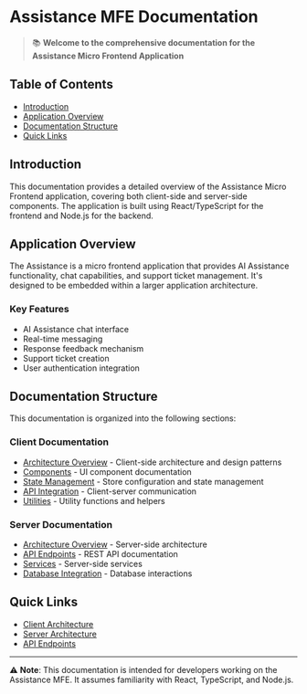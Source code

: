 #  Assistance MFE Documentation

> 📚 **Welcome to the comprehensive documentation for the  Assistance Micro Frontend Application**

## Table of Contents

- [Introduction](#introduction)
- [Application Overview](#application-overview)
- [Documentation Structure](#documentation-structure)
- [Quick Links](#quick-links)

## Introduction

This documentation provides a detailed overview of the  Assistance Micro Frontend application, covering both client-side and server-side components. The application is built using React/TypeScript for the frontend and Node.js for the backend.

## Application Overview

The  Assistance is a micro frontend application that provides AI Assistance functionality, chat capabilities, and support ticket management. It's designed to be embedded within a larger application architecture.

### Key Features

- AI Assistance chat interface
- Real-time messaging
- Response feedback mechanism
- Support ticket creation
- User authentication integration

## Documentation Structure

This documentation is organized into the following sections:

### Client Documentation

- [Architecture Overview](./client/architecture.md) - Client-side architecture and design patterns
- [Components](./client/components.md) - UI component documentation
- [State Management](./client/state-management.md) - Store configuration and state management
- [API Integration](./client/api-integration.md) - Client-server communication
- [Utilities](./client/utils.md) - Utility functions and helpers

### Server Documentation

- [Architecture Overview](./server/architecture.md) - Server-side architecture
- [API Endpoints](./server/api-endpoints.md) - REST API documentation
- [Services](./server/services.md) - Server-side services
- [Database Integration](./server/database.md) - Database interactions

## Quick Links

- [Client Architecture](./client/architecture.md)
- [Server Architecture](./server/architecture.md)
- [API Endpoints](./server/api-endpoints.md)

---

⚠️ **Note**: This documentation is intended for developers working on the  Assistance MFE. It assumes familiarity with React, TypeScript, and Node.js.
